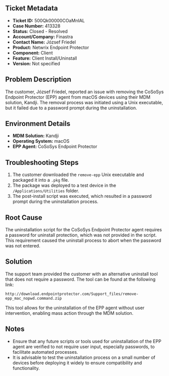 ## Ticket Metadata
- **Ticket ID:** 500Qk00000COaMnIAL
- **Case Number:** 413328
- **Status:** Closed - Resolved
- **Account/Company:** Finastra
- **Contact Name:** József Friedel
- **Product:** Netwrix Endpoint Protector
- **Component:** Client
- **Feature:** Client Install/Uninstall
- **Version:** Not specified

## Problem Description
The customer, József Friedel, reported an issue with removing the CoSoSys Endpoint Protector (EPP) agent from macOS devices using their MDM solution, Kandji. The removal process was initiated using a Unix executable, but it failed due to a password prompt during the uninstallation.

## Environment Details
- **MDM Solution:** Kandji
- **Operating System:** macOS
- **EPP Agent:** CoSoSys Endpoint Protector

## Troubleshooting Steps
1. The customer downloaded the `remove-epp` Unix executable and packaged it into a `.pkg` file.
2. The package was deployed to a test device in the `/Applications/Utilities` folder.
3. The post-install script was executed, which resulted in a password prompt during the uninstallation process.

## Root Cause
The uninstallation script for the CoSoSys Endpoint Protector agent requires a password for uninstall protection, which was not provided in the script. This requirement caused the uninstall process to abort when the password was not entered.

## Solution
The support team provided the customer with an alternative uninstall tool that does not require a password. The tool can be found at the following link:
```
http://download.endpointprotector.com/Support_files/remove-epp_mac_nopwd.command.zip
```
This tool allows for the uninstallation of the EPP agent without user intervention, enabling mass action through the MDM solution.

## Notes
- Ensure that any future scripts or tools used for uninstallation of the EPP agent are verified to not require user input, especially passwords, to facilitate automated processes.
- It is advisable to test the uninstallation process on a small number of devices before deploying it widely to ensure compatibility and functionality.